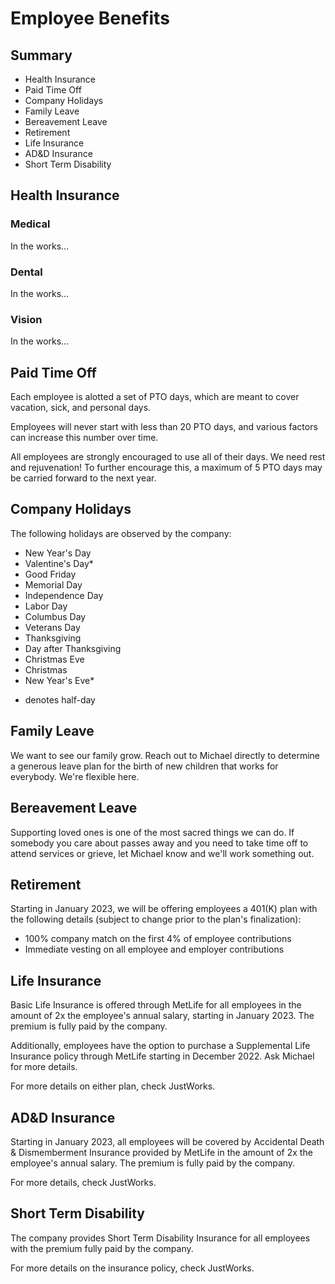# Employee Benefits

## Summary
- Health Insurance
- Paid Time Off
- Company Holidays
- Family Leave
- Bereavement Leave
- Retirement
- Life Insurance
- AD&D Insurance
- Short Term Disability

## Health Insurance

### Medical

In the works...

### Dental

In the works...

### Vision

In the works...

## Paid Time Off

Each employee is alotted a set of PTO days, which are meant to cover vacation, sick, and personal days.

Employees will never start with less than 20 PTO days, and various factors can increase this number over time.

All employees are strongly encouraged to use all of their days. We need rest and rejuvenation! To further encourage this, a maximum of 5 PTO days may be carried forward to the next year.

## Company Holidays

The following holidays are observed by the company:
- New Year's Day
- Valentine's Day*
- Good Friday
- Memorial Day
- Independence Day
- Labor Day
- Columbus Day
- Veterans Day
- Thanksgiving
- Day after Thanksgiving
- Christmas Eve
- Christmas
- New Year's Eve*

* denotes half-day

## Family Leave

We want to see our family grow. Reach out to Michael directly to determine a generous leave plan for the birth of new children that works for everybody. We're flexible here.

## Bereavement Leave

Supporting loved ones is one of the most sacred things we can do. If somebody you care about passes away and you need to take time off to attend services or grieve, let Michael know and we'll work something out.

## Retirement

Starting in January 2023, we will be offering employees a 401(K) plan with the following details (subject to change prior to the plan's finalization):
- 100% company match on the first 4% of employee contributions
- Immediate vesting on all employee and employer contributions

## Life Insurance

Basic Life Insurance is offered through MetLife for all employees in the amount of 2x the employee's annual salary, starting in January 2023. The premium is fully paid by the company.

Additionally, employees have the option to purchase a Supplemental Life Insurance policy through MetLife starting in December 2022. Ask Michael for more details.

For more details on either plan, check JustWorks.

## AD&D Insurance

Starting in January 2023, all employees will be covered by Accidental Death & Dismemberment Insurance provided by MetLife in the amount of 2x the employee's annual salary. The premium is fully paid by the company.

For more details, check JustWorks.

## Short Term Disability

The company provides Short Term Disability Insurance for all employees with the premium fully paid by the company.

For more details on the insurance policy, check JustWorks.

